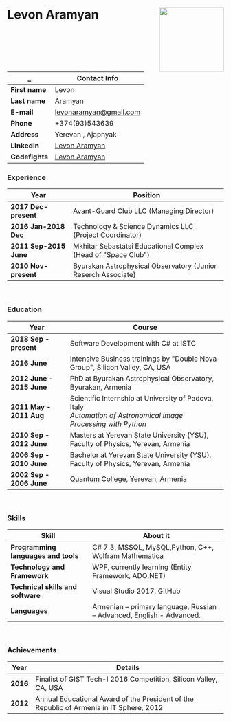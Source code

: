 # Levon Aramyan <img src="https://avatars1.githubusercontent.com/u/43417240?s=400&u=a1453a92825498b0a2e6059b2eaea7a2ca9108b9&v=4" align="right" width="150px" height="150px" />
| _                  | Contact Info  |
| ------------------ | ------------- |
| **First name**         | Levon         |
| **Last name**          | Aramyan       |
| **E-mail**             | <a href="mailto:levonaramyan@gmail.com">levonaramyan@gmail.com</a> |
| **Phone**              | +374(93)543639 |
| **Address**            | Yerevan , Ajapnyak |    
| **Linkedin**           | [Levon Aramyan](https://www.linkedin.com/in/levon-aramyan-17b43917/) |
| **Codefights**         | [Levon Aramyan](https://app.codesignal.com/profile/l_aramyan) |

### Experience
| Year | Position |
| ---- | -------- |
| **2017 Dec-present** | Avant-Guard Club LLC (Managing Director)|
| **2016 Jan-2018 Dec** | Technology & Science Dynamics LLC (Project Coordinator)|
| **2011 Sep-2015 June** | Mkhitar Sebastatsi Educational Complex (Head of "Space Club")|
| **2010 Nov-present** | Byurakan Astrophysical Observatory (Junior Reserch Associate) |

<br>

### Education
| Year | Course |
| ---- | -------- |
|**2018 Sep - present**   | Software Development with C# at ISTC |
|**2016 June**  | Intensive Business trainings by "Double Nova Group", Silicon Valley, CA, USA |
|**2012 June - 2015 June**  | PhD at Byurakan Astrophysical Observatory, Byurakan, Armenia |
|**2011 May - 2011 Aug**  | Scientific Internship at University of Padova, Italy <br>*Automation of Astronomical Image Processing with Python*|
|**2010 Sep - 2012 June**  | Masters at Yerevan State University (YSU), Faculty of Physics, Yerevan, Armenia |
|**2006 Sep - 2010 June** | Bachelor at Yerevan State University (YSU), Faculty of Physics, Yerevan, Armenia |
|**2002 Sep - 2006 June** | Quantum College, Yerevan, Armenia |

<br>

### Skills
| Skill                       | About it |
| --------------------------- | -------- |
| **Programming languages and tools**|    C# 7.3, MSSQL, MySQL,Python, C++, Wolfram Mathematica |
| **Technology and Framework**      |    WPF, currently learning (Entity Framework, ADO.NET)|
| **Technical skills and software** |    Visual Studio 2017, GitHub |
| **Languages**                     |    Armenian – primary language, Russian – Advanced, English - Advanced. |      

<br>

### Achievements
| Year                       | Details |
| --------------------------- | -------- |
| **2016**                  |    Finalist of GIST Tech-I 2016 Competition, Silicon Valley, CA, USA |
| **2012**                  |    Annual Educational Award of the President of the Republic of Armenia in IT Sphere, 2012  |

